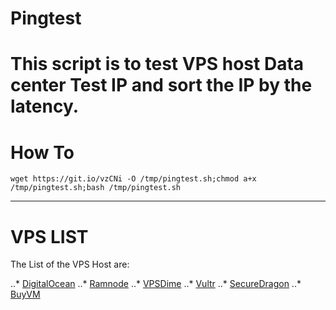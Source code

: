 # Pingtest
This script is to test VPS host Data center Test IP and sort the IP by the latency.
====
# How To

`wget https://git.io/vzCNi -O /tmp/pingtest.sh;chmod a+x /tmp/pingtest.sh;bash /tmp/pingtest.sh`

----
# VPS LIST

The List of the VPS Host are:

..* [DigitalOcean](http://digitalocean.com)
..* [Ramnode](https://www.ramnode.com/)
..* [VPSDime](http://vpsdime.com/)
..* [Vultr](https://www.vultr.com)
..* [SecureDragon](https://securedragon.net/)
..* [BuyVM](http://buyvm.net/)
